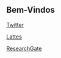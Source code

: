 ## Bem-Vindos

[Twitter](https://twitter.com/ruyfreis)

[Lattes](http://lattes.cnpq.br/3218907171568989)

[ResearchGate](https://www.researchgate.net/profile/Ruy-Reis)
